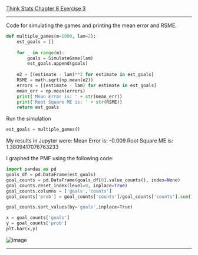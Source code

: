 [Think Stats Chapter 8 Exercise 3](http://greenteapress.com/thinkstats2/html/thinkstats2009.html#toc77)

---
Code for simulating the games and printing the mean error and RSME.
```python
def multiple_games(m=1000, lam=2):
    est_goals = []
    
    for _ in range(m):
        goals = SimulateGame(lam)
        est_goals.append(goals)
        
    e2 = [(estimate - lam)**2 for estimate in est_goals]
    RSME = math.sqrt(np.mean(e2))
    errors = [(estimate - lam) for estimate in est_goals]
    mean_err = np.mean(errors)
    print('Mean Error is: ' + str(mean_err))
    print('Root Square ME is: ' + str(RSME))
    return est_goals
```

Run the simulation
```python
est_goals = multiple_games()
```

My results in Jupyter were: 
Mean Error is: -0.009
Root Square ME is: 1.3809417076763233

I graphed the PMF using the following code:

```python
import pandas as pd
goals_df = pd.DataFrame(est_goals)
goal_counts = pd.DataFrame(goals_df[0].value_counts(), index=None)
goal_counts.reset_index(level=0, inplace=True)
goal_counts.columns = ['goals','counts']
goal_counts['prob'] = goal_counts['counts']/goal_counts['counts'].sum()

goal_counts.sort_values(by='goals',inplace=True)

x = goal_counts['goals']
y = goal_counts['prob']
plt.bar(x,y)
```
![image](https://github.com/brokengrappler/dsp/edit/master/lessons/statistics/8.3PMF.png)

---
